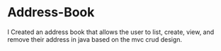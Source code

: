 # Address-Book
I Created an address book that allows the 
user to list, create, view, and remove their address
in java based on the mvc crud design.
